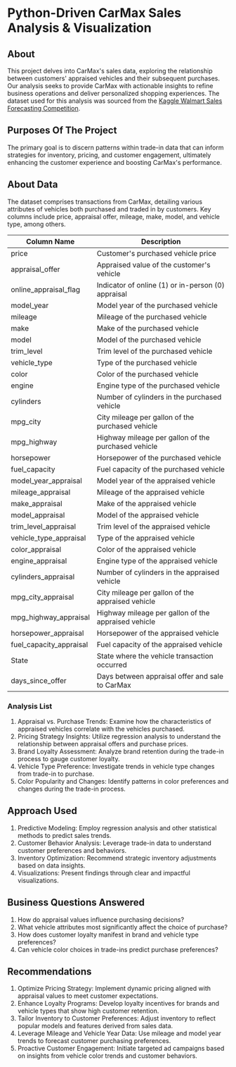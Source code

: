 # Python-Driven CarMax Sales Analysis & Visualization

## About

This project delves into CarMax's sales data, exploring the relationship between customers' appraised vehicles and their subsequent purchases. Our analysis seeks to provide CarMax with actionable insights to refine business operations and deliver personalized shopping experiences. 
The dataset used for this analysis was sourced from the [Kaggle Walmart Sales Forecasting Competition](https://www.kaggle.com/c/walmart-recruiting-store-sales-forecasting).

## Purposes Of The Project

The primary goal is to discern patterns within trade-in data that can inform strategies for inventory, pricing, and customer engagement, ultimately enhancing the customer experience and boosting CarMax's performance.

## About Data

The dataset comprises transactions from CarMax, detailing various attributes of vehicles both purchased and traded in by customers. Key columns include price, appraisal offer, mileage, make, model, and vehicle type, among others.

| Column Name              | Description                                             |
|--------------------------|---------------------------------------------------------|
| price                    | Customer's purchased vehicle price                      |
| appraisal_offer          | Appraised value of the customer's vehicle               |
| online_appraisal_flag    | Indicator of online (1) or in-person (0) appraisal      |
| model_year               | Model year of the purchased vehicle                     |
| mileage                  | Mileage of the purchased vehicle                        |
| make                     | Make of the purchased vehicle                           |
| model                    | Model of the purchased vehicle                          |
| trim_level               | Trim level of the purchased vehicle                     |
| vehicle_type             | Type of the purchased vehicle                           |
| color                    | Color of the purchased vehicle                          |
| engine                   | Engine type of the purchased vehicle                    |
| cylinders                | Number of cylinders in the purchased vehicle            |
| mpg_city                 | City mileage per gallon of the purchased vehicle        |
| mpg_highway              | Highway mileage per gallon of the purchased vehicle     |
| horsepower               | Horsepower of the purchased vehicle                     |
| fuel_capacity            | Fuel capacity of the purchased vehicle                  |
| model_year_appraisal     | Model year of the appraised vehicle                     |
| mileage_appraisal        | Mileage of the appraised vehicle                        |
| make_appraisal           | Make of the appraised vehicle                           |
| model_appraisal          | Model of the appraised vehicle                          |
| trim_level_appraisal     | Trim level of the appraised vehicle                     |
| vehicle_type_appraisal   | Type of the appraised vehicle                           |
| color_appraisal          | Color of the appraised vehicle                          |
| engine_appraisal         | Engine type of the appraised vehicle                    |
| cylinders_appraisal      | Number of cylinders in the appraised vehicle            |
| mpg_city_appraisal       | City mileage per gallon of the appraised vehicle        |
| mpg_highway_appraisal    | Highway mileage per gallon of the appraised vehicle     |
| horsepower_appraisal     | Horsepower of the appraised vehicle                     |
| fuel_capacity_appraisal  | Fuel capacity of the appraised vehicle                  |
| State                    | State where the vehicle transaction occurred            |
| days_since_offer         | Days between appraisal offer and sale to CarMax         |


### Analysis List

1. Appraisal vs. Purchase Trends:
Examine how the characteristics of appraised vehicles correlate with the vehicles purchased.
2. Pricing Strategy Insights:
Utilize regression analysis to understand the relationship between appraisal offers and purchase prices.
3. Brand Loyalty Assessment:
Analyze brand retention during the trade-in process to gauge customer loyalty.
4. Vehicle Type Preference:
Investigate trends in vehicle type changes from trade-in to purchase.
5. Color Popularity and Changes:
Identify patterns in color preferences and changes during the trade-in process.

## Approach Used

1. Predictive Modeling:
Employ regression analysis and other statistical methods to predict sales trends.
2. Customer Behavior Analysis:
Leverage trade-in data to understand customer preferences and behaviors.
3. Inventory Optimization:
Recommend strategic inventory adjustments based on data insights.
4. Visualizations:
Present findings through clear and impactful visualizations.

## Business Questions Answered

1. How do appraisal values influence purchasing decisions?
2. What vehicle attributes most significantly affect the choice of purchase?
3. How does customer loyalty manifest in brand and vehicle type preferences?
4. Can vehicle color choices in trade-ins predict purchase preferences?

## Recommendations

1. Optimize Pricing Strategy:
Implement dynamic pricing aligned with appraisal values to meet customer expectations.
2. Enhance Loyalty Programs:
Develop loyalty incentives for brands and vehicle types that show high customer retention.
3. Tailor Inventory to Customer Preferences:
Adjust inventory to reflect popular models and features derived from sales data.
4. Leverage Mileage and Vehicle Year Data:
Use mileage and model year trends to forecast customer purchasing preferences.
5. Proactive Customer Engagement:
Initiate targeted ad campaigns based on insights from vehicle color trends and customer behaviors.
